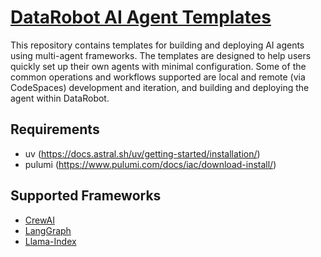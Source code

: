 # [DataRobot AI Agent Templates](https://github.com/datarobot-community/datarobot-agent-templates)
This repository contains templates for building and deploying AI agents using multi-agent frameworks. The templates
are designed to help users quickly set up their own agents with minimal configuration. Some of the common operations
and workflows supported are local and remote (via CodeSpaces) development and iteration, and building and deploying
the agent within DataRobot.

## Requirements
- uv (https://docs.astral.sh/uv/getting-started/installation/)
- pulumi (https://www.pulumi.com/docs/iac/download-install/)

## Supported Frameworks
- [CrewAI](https://github.com/crewAIInc/crewAI)
- [LangGraph](https://github.com/langchain-ai/langgraph)
- [Llama-Index](https://github.com/run-llama/llama_index)
